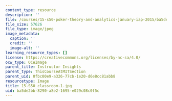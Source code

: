 ```yaml
---
content_type: resource
description: ''
file: /courses/15-s50-poker-theory-and-analytics-january-iap-2015/ba5de2bb8290a8e21695e029c08c0f5c_15-S50_classroom-1.jpg
file_size: 57626
file_type: image/jpeg
image_metadata:
  caption: ''
  credit: ''
  image-alt: ''
learning_resource_types: []
license: https://creativecommons.org/licenses/by-nc-sa/4.0/
ocw_type: OCWImage
parent_title: Instructor Insights
parent_type: ThisCourseAtMITSection
parent_uid: 0fbc00e9-a326-77cb-1e20-d6e8cc81abb8
resourcetype: Image
title: 15-S50_classroom-1.jpg
uid: ba5de2bb-8290-a8e2-1695-e029c08c0f5c
---
```

